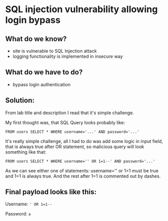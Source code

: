 # SQL injection vulnerability allowing login bypass

## What do we know?
- site is vulnerable to SQL Injection attack
- logging functionality is implemented in insecure way

## What do we have to do?
- bypass login authentication

## Solution:
From lab title and description I read that it's simple challenge. 

My first thought was, that SQL Query looks probably like:

`FROM users SELECT * WHERE username='...' AND password='...'`

It's really simple challenge, all I had to do was add some logic in input field, that is always true after OR statement, so malicious query will look something like that:

`FROM users SELECT * WHERE username='' OR 1=1--' AND password='...'`

As we can see either one of statements: username='' or 1=1 must be true and 1=1 is always true. And the rest after 1=1 is commented out by dashes.
## Final payload looks like this:
Username: `' OR 1=1--`

Password: `a`
